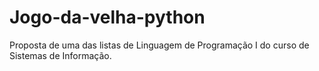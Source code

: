 # Jogo-da-velha-python

Proposta de uma das listas de Linguagem de Programação I do curso de Sistemas de Informação.
